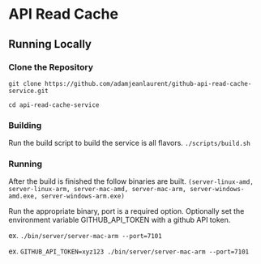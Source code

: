 # API Read Cache

## Running Locally

### Clone the Repository
```git clone https://github.com/adamjeanlaurent/github-api-read-cache-service.git```

```cd api-read-cache-service```

### Building
Run the build script to build the service is all flavors.
```./scripts/build.sh```

### Running
After the build is finished the follow binaries are built. ```(server-linux-amd, server-linux-arm, server-mac-amd, server-mac-arm, server-windows-amd.exe, server-windows-arm.exe)```

Run the appropriate binary, port is a required option. Optionally set the environment variable GITHUB_API_TOKEN with a github API token.

ex. ```./bin/server/server-mac-arm --port=7101```

ex. ```GITHUB_API_TOKEN=xyz123 ./bin/server/server-mac-arm --port=7101```
